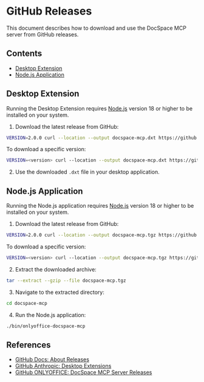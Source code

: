# GitHub Releases

This document describes how to download and use the DocSpace MCP server from
GitHub releases.

## Contents

- [Desktop Extension](#desktop-extension)
- [Node.js Application](#nodejs-application)

## Desktop Extension

Running the Desktop Extension requires [Node.js] version 18 or higher to be
installed on your system.

1. Download the latest release from GitHub:

  ```sh
  VERSION=2.0.0 curl --location --output docspace-mcp.dxt https://github.com/ONLYOFFICE/docspace-mcp/releases/v$VERSION/download/onlyoffice-docspace-mcp-$VERSION.dxt
  ```

  To download a specific version:

  ```sh
  VERSION=<version> curl --location --output docspace-mcp.dxt https://github.com/ONLYOFFICE/docspace-mcp/releases/v$VERSION/download/onlyoffice-docspace-mcp-$VERSION.dxt
  ```

2. Use the downloaded `.dxt` file in your desktop application.

## Node.js Application

Running the Node.js application requires [Node.js] version 18 or higher to be
installed on your system.

1. Download the latest release from GitHub:

  ```sh
  VERSION=2.0.0 curl --location --output docspace-mcp.tgz https://github.com/ONLYOFFICE/docspace-mcp/releases/v$VERSION/download/onlyoffice-docspace-mcp-$VERSION.tgz
  ```

  To download a specific version:

  ```sh
  VERSION=<version> curl --location --output docspace-mcp.tgz https://github.com/ONLYOFFICE/docspace-mcp/releases/v$VERSION/download/onlyoffice-docspace-mcp-$VERSION.tgz
  ```

2. Extract the downloaded archive:

  ```sh
  tar --extract --gzip --file docspace-mcp.tgz
  ```

3. Navigate to the extracted directory:

  ```sh
  cd docspace-mcp
  ```

4. Run the Node.js application:

  ```sh
  ./bin/onlyoffice-docspace-mcp
  ```

## References

- [GitHub Docs: About Releases]
- [GitHub Anthropic: Desktop Extensions]
- [GitHub ONLYOFFICE: DocSpace MCP Server Releases]

<!-- Footnotes -->

[Node.js]: https://nodejs.org/

[GitHub Docs: About Releases]: https://docs.github.com/en/repositories/releasing-projects-on-github/about-releases
[GitHub Anthropic: Desktop Extensions]: https://github.com/anthropics/dxt/
[GitHub ONLYOFFICE: DocSpace MCP Server Releases]: https://github.com/ONLYOFFICE/docspace-mcp/releases/
